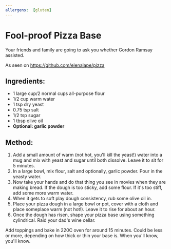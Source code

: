 ```yaml
---
allergens:  [gluten]
---
```


# Fool-proof Pizza Base

Your friends and family are going to ask you whether Gordon Ramsay assisted.

As seen on https://github.com/elenalape/pizza

## Ingredients:

- 1 large cup/2 normal cups all-purpose flour
- 1/2 cup warm water
- 1 tsp dry yeast
- 0.75 tsp salt
- 1/2 tsp sugar
- 1 tbsp olive oil
- **Optional: garlic powder**

## Method:

1. Add a small amount of warm (not hot, you'll kill the yeast!) water into a mug and mix with yeast and sugar until both dissolve. Leave it to sit for 5 minutes.
2. In a large bowl, mix flour, salt and optionally, garlic powder. Pour in the yeasty water.
3. Now take your hands and do that thing you see in movies when they are making bread.
If the dough is too sticky, add some flour. If it's too stiff, add some more warm water.
4. When it gets to soft play dough consistency, rub some olive oil in.
5. Place your pizza dough in a large bowl or pot, cover with a cloth and place someplace warm (not hot!). Leave it to rise for about an hour.
6. Once the dough has risen, shape your pizza base using something cylindrical. Raid your dad's wine cellar.

Add toppings and bake in 220C oven for around 15 minutes. Could be less or more, depending on how thick or thin your base is. When you'll know, you'll know.

